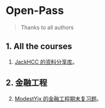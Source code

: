 # Open-Pass

> Thanks to all authors

## 1. All the courses
1. [JackHCC 的资料分享库](author/hcc/README.md)。

## 2. 金融工程
2. [ModestYjx 的金融工程期末复习题](author/ModestYjx/金工期末题.md)。